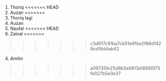 1. Thoriq
<<<<<<< HEAD
2. Auzan
=======
1. Thoriq lagi
2. Auzan
3. Naufal
<<<<<<< HEAD
4. Zainal
=======
>>>>>>> c3d917c91ba7cb51e6fbe2f88d1429cd16d4ab42
4. Amilin
>>>>>>> a09735fe25d8b5a9813a1856f973fe027b5e3e37
